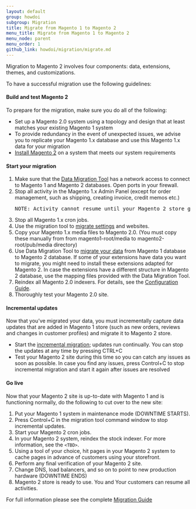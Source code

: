 ```yaml
---
layout: default
group: howdoi
subgroup: Migration
title: Migrate from Magento 1 to Magento 2
menu_title: Migrate from Magento 1 to Magento 2
menu_node: parent
menu_order: 1
github_link: howdoi/migration/migrate.md
---
```


Migration to Magento 2 involves four components: data, extensions, themes, and customizations. 

To have a successful migration use the following guidelines:

<h4>Build and test Magento 2</h4>

To prepare for the migration, make sure you do all of the following:

* Set up a Magento 2.0 system using a topology and design that at least matches your existing Magento 1 system
* To provide redundancy in the event of unexpected issues, we advise you to replicate your Magento 1.x database and use this Magento 1.x data for your migration
* <a href="http://devdocs.magento.com/guides/v2.0/install-gde/bk-install-guide.html">Install Magento 2</a> on a system that meets our system requirements

<h4>Start your migration</h4>

<ol>
  <li>Make sure that the <a href="http://devdocs.magento.com/guides/v2.0/migration/migration-tool.html">Data Migration Tool</a> has a network access to connect to Magento 1 and Magento 2 databases. Open ports in your firewall.</li>
  <li>Stop all activity in the Magento 1.x Admin Panel (except for order management, such as shipping, creating invoice, credit memos etc.)</li>
<pre>NOTE: Activity cannot resume until your Magento 2 store goes live.</pre>
  <li>Stop all Magento 1.x cron jobs.</li> 
  <li>Use the migration tool to <a href="http://devdocs.magento.com/guides/v2.0/migration/migration-migrate-settings.html">migrate settings</a> and websites.</li>
  <li>Copy your Magento 1.x media files to Magento 2.0. (You must copy these manually from  from magento1-root/media to magento2-root/pub/media directory)</li> 
  <li>Use Data Migration Tool to <a href="http://devdocs.magento.com/guides/v2.0/migration/migration-migrate-data.html">migrate your data</a> from Magento 1 database to Magento 2 database. If some of your extensions have data you want to migrate, you might need to install these extensions adapted for Magento 2. In case the extensions have a different structure in Magento 2 database, use the mapping files provided with the Data Migration Tool.</li>
  <li>Reindex all Magento 2.0 indexers. For details, see the <a href="{{ site.gdeurl }}config-guide/cli/config-cli-subcommands-index.html">Configuration Guide</a>.</li>
  <li>Thoroughly test your Magento 2.0 site.</li>
</ol>

<h4>Incremental updates</h4>

Now that you’ve migrated your data, you must incrementally capture data updates that are added in Magento 1 store (such as new orders, reviews and changes in customer profiles) and migrate it to Magento 2 store.

* Start the <a href="http://devdocs.magento.com/guides/v2.0/migration/migration-migrate-delta.html">incremental migration</a>; updates run continually. 
You can stop the updates at any time by pressing CTRL+C
* Test your Magento 2 site during this time so you can catch any issues as soon as possible.
In case you find any issues, press Control+C to stop incremental migration and start it again after issues are resolved

<h4>Go live</h4>

Now that your Magento 2 site is up-to-date with Magento 1 and is functioning normally, do the following to cut over to the new site:

1. Put your Magento 1 system in maintenance mode (DOWNTIME STARTS).
2. Press Control+C in the migration tool command window to stop incremental updates.
3. Start your Magento 2 cron jobs.
4. In your Magento 2 system, reindex the stock indexer. For more information, see the `<TBD>`.
5. Using a tool of your choice, hit pages in your Magento 2 system to cache pages in advance of customers using your storefront.
6. Perform any final verification of your Magento 2 site.
7. Change DNS, load balancers, and so on to point to new production hardware (DOWNTIME ENDS) 
8. Magento 2 store is ready to use. You and Your customers can resume all activities.

For full information please see the complete <a href="http://devdocs.magento.com/guides/v2.0/migration/bk-migration-guide.html">Migration Guide</a>


